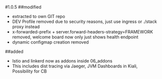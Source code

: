 #1.0.5
##modified
- extracted to own GIT repo
- DEV Profile removed due to security reasons, just use ingress or ./stack proxy instead
- x-forwarded-prefix + server.forward-headers-strategy=FRAMEWORK removed, welcome board now only just shows health endpoint
- dynamic configmap creation removed

##added
- Istio and linkerd now as addons inside 06_addons
- This includes dist tracing via Jaeger, JVM Dashboards in Kiali, Possibility for CB